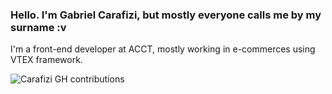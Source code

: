 ### Hello. I'm Gabriel Carafizi, but mostly everyone calls me by my surname :v

I'm a front-end developer at ACCT, mostly working in e-commerces using VTEX framework.

![Carafizi GH contributions](https://github-readme-stats.vercel.app/api?username=carafizi1&show_icons=true&theme=radical)
